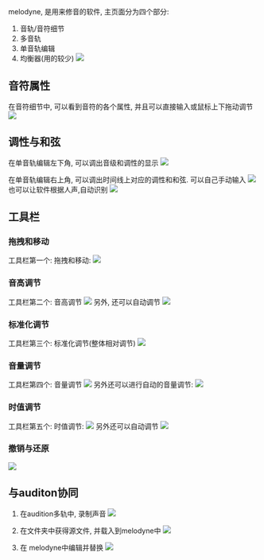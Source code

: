 
melodyne, 是用来修音的软件, 主页面分为四个部分:
1. 音轨/音符细节
2. 多音轨
3. 单音轨编辑
4. 均衡器(用的较少)
![](./melodyne/1.png)


## 音符属性
在音符细节中, 可以看到音符的各个属性, 并且可以直接输入或鼠标上下拖动调节
![](./melodyne/2.png)

## 调性与和弦
在单音轨编辑左下角, 可以调出音级和调性的显示
![](./melodyne/3.png)


在单音轨编辑右上角, 可以调出时间线上对应的调性和和弦. 可以自己手动输入
![](./melodyne/4.png)
也可以让软件根据人声,自动识别
![](./melodyne/5.png)


## 工具栏
### 拖拽和移动
工具栏第一个: 拖拽和移动:
![](./melodyne/6.png)
### 音高调节
工具栏第二个: 音高调节
![](./melodyne/7.png)
另外, 还可以自动调节
![](./melodyne/8.png)
### 标准化调节
工具栏第三个: 标准化调节(整体相对调节)
![](./melodyne/9.png)
### 音量调节
工具栏第四个: 音量调节
![](./melodyne/10.png)
另外还可以进行自动的音量调节:
![](./melodyne/11.png)

### 时值调节
工具栏第五个: 时值调节:
![](./melodyne/12.png)
另外还可以自动调节
![](./melodyne/13.png)

### 撤销与还原
![](./melodyne/14.png)



## 与auditon协同
1. 在audition多轨中, 录制声音
![](./melodyne/15.png)

2. 在文件夹中获得源文件, 并载入到melodyne中
![](./melodyne/16.png)

3. 在 melodyne中编辑并替换
![](./melodyne/17.png)